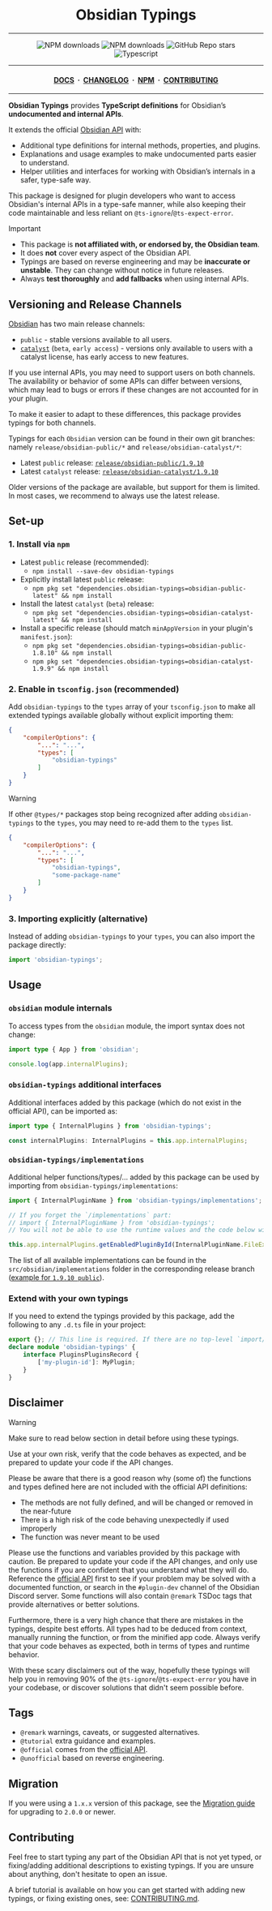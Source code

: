 <center>

# Obsidian Typings

</center>

---

<div align="center">
    <a href="https://www.npmjs.com/package/obsidian-typings" style="text-decoration: none">
        <img alt="NPM downloads" src="https://img.shields.io/npm/v/obsidian-typings?color=red&label=Version%3A&logo=npm&logoColor=white&labelColor=red">
    </a>
    <a href="https://www.npmjs.com/package/obsidian-typings" style="text-decoration: none">
        <img alt="NPM downloads" src="https://img.shields.io/npm/dw/obsidian-typings?style=flat&label=Downloads">
    </a>
    <a href="https://github.com/Fevol/obsidian-typings/stargazers" style="text-decoration: none">
        <img alt="GitHub Repo stars" src="https://img.shields.io/github/stars/fevol/obsidian-typings?color=yellow&label=Stargazers%3A&logo=OpenTelemetry&logoColor=yellow">
    </a><br>
    <a href="https://www.typescriptlang.org/" style="text-decoration: none">
        <img alt="Typescript" src="https://img.shields.io/badge/-Typescript-3178C6?logo=Typescript&logoColor=white&style=flat&">
    </a>
</div>

---

<div align="center">
<h4>
 <a href="https://fevol.github.io/obsidian-typings">DOCS</a>
 <span>&nbsp;·&nbsp;</span>
 <a href="https://fevol.github.io/obsidian-typings/resources/obsidian-typings-changelog">CHANGELOG</a>
 <span>&nbsp;·&nbsp;</span>
 <a href="https://www.npmjs.com/package/obsidian-typings">NPM</a>
 <span>&nbsp;·&nbsp;</span>
 <a href="https://fevol.github.io/obsidian-typings/contributing">CONTRIBUTING</a>

</h4>
</div>

---

**Obsidian Typings** provides **TypeScript definitions** for Obsidian’s **undocumented and internal APIs**.

It extends the official [Obsidian API](https://github.com/obsidianmd/obsidian-api/) with:
- Additional type definitions for internal methods, properties, and plugins.
- Explanations and usage examples to make undocumented parts easier to understand.
- Helper utilities and interfaces for working with Obsidian’s internals in a safer, type-safe way.

This package is designed for plugin developers who want to access Obsidian's internal APIs in a type-safe manner,
while also keeping their code maintainable and less reliant on `@ts-ignore`/`@ts-expect-error`.

> [!IMPORTANT]
>
> - This package is **not affiliated with, or endorsed by, the Obsidian team**.
> - It does **not** cover every aspect of the Obsidian API.
> - Typings are based on reverse engineering and may be **inaccurate or unstable**. They can change without notice in future releases.
> - Always **test thoroughly** and **add fallbacks** when using internal APIs.

## Versioning and Release Channels

[Obsidian](https://obsidian.md) has two main release channels:

- `public` - stable versions available to all users.
- [`catalyst`](https://help.obsidian.md/catalyst) (`beta`, `early access`) - versions only available to users with a catalyst license, has early access to new features.

If you use internal APIs, you may need to support users on both channels.
The availability or behavior of some APIs can differ between versions, which may lead to bugs or errors if these changes are not accounted for in your plugin.

To make it easier to adapt to these differences, this package provides typings for both channels.

Typings for each `Obsidian` version can be found in their own git branches: namely `release/obsidian-public/*` and `release/obsidian-catalyst/*`:

- Latest `public` release: [`release/obsidian-public/1.9.10`](https://github.com/Fevol/obsidian-typings/tree/release/obsidian-public/1.9.10)
- Latest `catalyst` release: [`release/obsidian-catalyst/1.9.10`](https://github.com/Fevol/obsidian-typings/tree/release/obsidian-catalyst/1.9.10)

Older versions of the package are available, but support for them is limited.
In most cases, we recommend to always use the latest release.

## Set-up

### 1. Install via `npm`

- Latest `public` release (recommended):
    - `npm install --save-dev obsidian-typings`
- Explicitly install latest `public` release:
    - `npm pkg set "dependencies.obsidian-typings=obsidian-public-latest" && npm install`
- Install the latest `catalyst` (`beta`) release:
    - `npm pkg set "dependencies.obsidian-typings=obsidian-catalyst-latest" && npm install`
- Install a specific release (should match `minAppVersion` in your plugin's `manifest.json`):
    - `npm pkg set "dependencies.obsidian-typings=obsidian-public-1.8.10" && npm install`
    - `npm pkg set "dependencies.obsidian-typings=obsidian-catalyst-1.9.9" && npm install`

### 2. Enable in `tsconfig.json` (recommended) <span id="add-types-setting-to-tsconfig-json"></span>

Add `obsidian-typings` to the `types` array of your `tsconfig.json` to make all extended typings available globally without explicit importing them:

```json
{
    "compilerOptions": {
        "...": "...",
        "types": [
            "obsidian-typings"
        ]
    }
}
```

> [!WARNING]
>
> If other `@types/*` packages stop being recognized after adding `obsidian-typings` to the `types`, you may need to re-add them to the `types` list.
> ```json
> {
>     "compilerOptions": {
>         "...": "...",
>         "types": [
>             "obsidian-typings",
>             "some-package-name"
>         ]
>     }
> }

### 3. Importing explicitly (alternative)

Instead of adding `obsidian-typings` to your `types`, you can also import the package directly:

```ts
import 'obsidian-typings';
```

## Usage

### `obsidian` module internals

To access types from the `obsidian` module, the import syntax does not change:

```ts
import type { App } from 'obsidian';

console.log(app.internalPlugins);
```

### `obsidian-typings` additional interfaces

Additional interfaces added by this package (which do not exist in the official API), can be imported as:

```ts
import type { InternalPlugins } from 'obsidian-typings';

const internalPlugins: InternalPlugins = this.app.internalPlugins;
```

### `obsidian-typings/implementations`

Additional helper functions/types/... added by this package can be used by importing from `obsidian-typings/implementations`:

```ts
import { InternalPluginName } from 'obsidian-typings/implementations';

// If you forget the `/implementations` part:
// import { InternalPluginName } from 'obsidian-typings';
// You will not be able to use the runtime values and the code below will not compile.

this.app.internalPlugins.getEnabledPluginById(InternalPluginName.FileExplorer);
```

The list of all available implementations can be found in the `src/obsidian/implementations` folder in the corresponding release branch ([example for `1.9.10 public`](https://github.com/Fevol/obsidian-typings/tree/release/obsidian-public/1.9.10/src/obsidian/implementations)).

### Extend with your own typings

If you need to extend the typings provided by this package, add the following to any `.d.ts` file in your project:

```ts
export {}; // This line is required. If there are no top-level `import/export` statements, your typings will work not as expected.
declare module 'obsidian-typings' {
    interface PluginsPluginsRecord {
        ['my-plugin-id']: MyPlugin;
    }
}
```

## Disclaimer

> [!WARNING]
>
> Make sure to read below section in detail before using these typings.
>
> Use at your own risk, verify that the code behaves as expected, and be prepared to update your code if the API changes.

Please be aware that there is a good reason why (some of) the functions and types defined here are not included with the official API definitions:

-   The methods are not fully defined, and will be changed or removed in the near-future
-   There is a high risk of the code behaving unexpectedly if used improperly
-   The function was never meant to be used

Please use the functions and variables provided by this package with caution.
Be prepared to update your code if the API changes, and only use the functions if you are confident that you understand what they will do.
Reference the [official API](https://github.com/obsidianmd/obsidian-api/blob/master/obsidian.d.ts) first to see if your problem may be solved with a documented function, or search in the `#plugin-dev` channel of the Obsidian Discord server.
Some functions will also contain `@remark` TSDoc tags that provide alternatives or better solutions.

Furthermore, there is a very high chance that there are mistakes in the typings, despite best efforts.
All types had to be deduced from context, manually running the function, or from the minified app code.
Always verify that your code behaves as expected, both in terms of types and runtime behavior.

With these scary disclaimers out of the way, hopefully these typings will help you in removing 90% of the `@ts-ignore`/`@ts-expect-error` you have in your codebase, or discover solutions that didn't seem possible before.

## Tags

- `@remark` warnings, caveats, or suggested alternatives.
- `@tutorial` extra guidance and examples.
- `@official` comes from the [official API](https://github.com/obsidianmd/obsidian-api/blob/master/obsidian.d.ts).
- `@unofficial` based on reverse engineering.

## Migration

If you were using a `1.x.x` version of this package, see the [Migration guide](https://github.com/Fevol/obsidian-typings/blob/main/MIGRATION.md) for upgrading to `2.0.0` or newer.


## Contributing

Feel free to start typing any part of the Obsidian API that is not yet typed, or fixing/adding additional descriptions to existing typings. If you are unsure about anything, don't hesitate to open an issue.

A brief tutorial is available on how you can get started with adding new typings, or fixing existing ones, see: [CONTRIBUTING.md](https://github.com/Fevol/obsidian-typings/blob/main/CONTRIBUTING.md).
